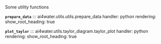 Some utility functions

        
**`prepare_data`**
::: ai4water.utils.utils.prepare_data
    handler: python
    rendering:
        show_root_heading: true
        
**`plot_taylor`**
::: ai4water.utils.taylor_diagram.taylor_plot
    handler: python
    rendering:
        show_root_heading: true

